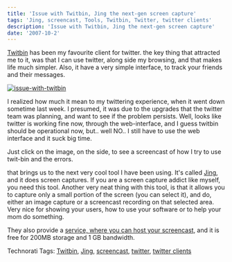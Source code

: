 ```yaml
---
title: 'Issue with Twitbin, Jing the next-gen screen capture'
tags: 'Jing, screencast, Tools, Twitbin, Twitter, twitter clients'
description: 'Issue with Twitbin, Jing the next-gen screen capture'
date: '2007-10-2'
---
```


[Twitbin][0] has been my favourite client for twitter. the key thing that attracted me to it, was that I can use twitter, along side my browsing, and that makes life much simpler. Also, it have a very simple interface, to track your friends and their messages.

[![issue-with-twitbin](/images/issuewithtwitbin.png)][1]

I realized how much it mean to my twittering experience, when it went down sometime last week. I presumed, it was due to the upgrades that the twitter team was planning, and want to see if the problem persists. Well, looks like twitter is working fine now, through the web-interface, and I guess twitbin should be operational now, but.. well NO.. I still have to use the web interface and it suck big time.

Just click on the image, on the side, to see a screencast of how I try to use twit-bin and the errors.

that brings us to the next very cool tool I have been using. It's called [Jing][2], and it does screen captures. If you are a screen capture addict like myself, you need this tool. Another very neat thing with this tool, is that it allows you to capture only a small portion of the screen (you can select it), and do, either an image capture or a screencast recording on that selected area. Very nice for showing your users, how to use your software or to help your mom do something.

They also provide a [service, where you can host your screencast][3], and it is free for 200MB storage and 1 GB bandwidth.

Technorati Tags: [Twitbin][4], [Jing][5], [screencast][6], [twitter][7], [twitter clients][8]


[0]: http://www.twitbin.com/
[1]: http://www.screencast.com/t/K4HLLD1WkGy
[2]: http://www.jingproject.com/
[3]: http://www.screencast.com/
[4]: http://technorati.com/tags/Twitbin
[5]: http://technorati.com/tags/Jing
[6]: http://technorati.com/tags/screencast
[7]: http://technorati.com/tags/twitter
[8]: http://technorati.com/tags/twitter%20clients
